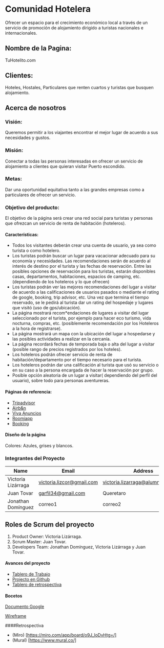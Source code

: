 # Comunidad Hotelera
Ofrecer un espacio para el crecimiento económico local a través de un servicio de promoción de alojamiento dirigido a turistas nacionales e internacionales. 

## Nombre de la Pagina:  
TuHotelito.com

## Clientes:
 Hoteles, Hostales, Particulares que renten cuartos y turistas que busquen alojamiento.

## Acerca de nosotros
### Visión: 
Queremos permitir a los viajantes encontrar el mejor lugar de acuerdo a sus necesidades y gustos.

### Misión:
Conectar a todas las personas interesadas en ofrecer un servicio de alojamiento a clientes que quieran visitar Puerto escondido.

### Metas:
Dar una oportunidad equitativa tanto a las grandes empresas como a particulares de ofrecer un servicio.

### Objetivo del producto: 
El objetivo de la página será crear una red social para turistas y personas que ofrezcan un servicio de renta de habitación (hoteleros). 

#### Características:

* Todos los visitantes deberán crear una cuenta de usuario, ya sea como turista o como hotelero. 
* Los turistas podrán buscar un lugar para vacacionar adecuado para su economía y necesidades. Las recomendaciones serán de acuerdo al  interés de destino por el turista y las fechas de reservación. 
Entre las posibles opciones de reservación para los turistas, estarán disponibles casas, departamentos, habitaciones, espacios de camping, etc. (dependiendo de los hoteleros y lo que ofrecen) 
* Los turistas podrán ver las mejores recomendaciones del lugar a visitar de acuerdo a las calificaciones de usuarios pasados o mediante el rating de google, booking, trip advisor, etc. 
Una vez que termina el tiempo reservado, se le pedirá al turista dar un rating del hospedaje y lugares que visitó (uso de gps/ubicación). 
* La página mostrará recom*endaciones de lugares a visitar del lugar seleccionado por el turista, por ejemplo para hacer eco turismo, vida nocturna, compras, etc. (posiblemente recomendación por los Hoteleros a la hora de registrarse). 
* La página mostrará un mapa con la ubicación del lugar a hospedarse y las posibles actividades a realizar en la cercanía. 
* La página recordará fechas de temporada baja o alta del lugar a visitar (posible rango de precios registrados por los hoteles). 
* Los hoteleros podrán ofrecer servicio de renta de habitación/departamento por el tiempo necesario para el turista. 
* Los hoteleros podrán dar una calificación al turista que usó su servicio o en su caso a la persona encargada de hacer la reservación por grupo. 
* Posible opción aleatoria de un lugar a visitar( dependiendo del perfil del usuario), sobre todo para personas aventureras. 


#### Páginas de referencia:

* [Tripadvisor](https://www.tripadvisor.com/)
* [Airb&n](https://www.airbnb.com/)
* [Viva Anuncios](https://www.vivanuncios.com.mx)
* [Roomiapp](https://roomiapp.com/)
* [Booking](https://www.booking.com/)


#### Diseño de la página

Colores: Azules, grises y blancos.

### Integrantes del Proyecto

|Name|Email|Address|   
|----|-----|-------| 
|Victoria Lizárraga|victoria.lizcor@gmail.com|victoria.lizarraga@alumno.buap.mx|
|Juan Tovar|garfil34@gmail.com|Queretaro|
|Jonathan Domínguez|correo1|correo2|

## Roles de Scrum del proyecto

1. Product Owner: Victoria Lizárraga. 
2. Scrum Master: Juan Tovar.
3. Developers Team: Jonathan Domínguez, Victoria Lizárraga y Juan Tovar.


#### Avances del proyecto

* [Tablero de Trabajo](https://trello.com/b/nj8YY2pW/proyecto-integrador)
* [Projecto en Github](https://github.com/JuanitoTovar/Grupo_7_PaginaHotelera.git)
* [Tablero de retrospectiva](https://miro.com/welcomeonboard/WkRzSkZ3dk1veGFibW5jWDUyVEdmOFJIOTl0ZUhHWXY4SkVFM09URUlyZm9pTTNoY1hWdmtjRmhDbzJCVUVNTXwzMDc0NDU3MzU4Nzg5NTE5Mzg3?invite_link_id=415671134759)
#### Bocetos

[Documento Google](https://docs.google.com/document/d/1a9UhW_dSxOL5Rio6mhIm5N0_ikjaaLW2D8q9LLpgl-w/edit?usp=sharing)

[Wireframe](https://wireframe.cc/M3WcJt)

####Retrospectiva

* (Miro) [https://miro.com/app/board/o9J_loDvHtg=/]
* (Mural) [https://www.mural.co/]
